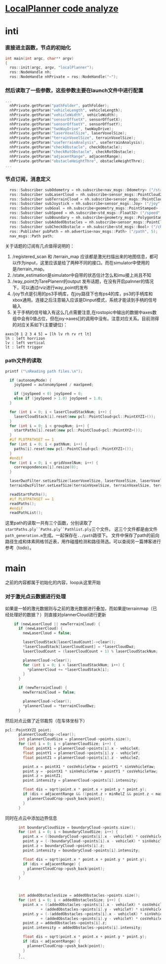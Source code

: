 # [LocalPlanner code analyze](https://github.com/shu1ong/gitblog/issues/19)

# inti
### 直接进主函数，节点的初始化

```c++
int main(int argc, char** argv)
{
  ros::init(argc, argv, "localPlanner");
  ros::NodeHandle nh;
  ros::NodeHandle nhPrivate = ros::NodeHandle("~");
```

### 然后读取了一些参数，这些参数主要在launch文件中进行配置

```c++
...
  nhPrivate.getParam("pathFolder", pathFolder);
  nhPrivate.getParam("vehicleLength", vehicleLength);
  nhPrivate.getParam("vehicleWidth", vehicleWidth);
  nhPrivate.getParam("sensorOffsetX", sensorOffsetX);
  nhPrivate.getParam("sensorOffsetY", sensorOffsetY);
  nhPrivate.getParam("twoWayDrive", twoWayDrive);
  nhPrivate.getParam("laserVoxelSize", laserVoxelSize);
  nhPrivate.getParam("terrainVoxelSize", terrainVoxelSize);
  nhPrivate.getParam("useTerrainAnalysis", useTerrainAnalysis);
  nhPrivate.getParam("checkObstacle", checkObstacle);
  nhPrivate.getParam("checkRotObstacle", checkRotObstacle);
  nhPrivate.getParam("adjacentRange", adjacentRange);
  nhPrivate.getParam("obstacleHeightThre", obstacleHeightThre);
...
```
### 节点订阅，消息定义
```c++
  ros::Subscriber subOdometry = nh.subscribe<nav_msgs::Odometry> ("/state_estimation", 5, odometryHandler);
  ros::Subscriber subLaserCloud = nh.subscribe<sensor_msgs::PointCloud2> ("/registered_scan", 5, laserCloudHandler);
  ros::Subscriber subTerrainCloud = nh.subscribe<sensor_msgs::PointCloud2> ("/terrain_map", 5, terrainCloudHandler);
  ros::Subscriber subJoystick = nh.subscribe<sensor_msgs::Joy> ("/joy", 5, joystickHandler);
  ros::Subscriber subGoal = nh.subscribe<geometry_msgs::PointStamped> ("/way_point", 5, goalHandler);
  ros::Subscriber subSpeed = nh.subscribe<std_msgs::Float32> ("/speed", 5, speedHandler);
  ros::Subscriber subBoundary = nh.subscribe<geometry_msgs::PolygonStamped> ("/navigation_boundary", 5, boundaryHandler);
  ros::Subscriber subAddedObstacles = nh.subscribe<sensor_msgs::PointCloud2> ("/added_obstacles", 5, addedObstaclesHandler);
  ros::Subscriber subCheckObstacle = nh.subscribe<std_msgs::Bool> ("/check_obstacle", 5, checkObstacleHandler);
  ros::Publisher pubPath = nh.advertise<nav_msgs::Path> ("/path", 5);
  nav_msgs::Path path;
```
关于话题的订阅有几点值得说明的：
1. /registered_scan 和 /terrain_map 应该都是激光扫描出来的地图信息，都可以作为input，这里应该是给了两种不同的接口。而在simulator中使用的是/terrain_map。
2. /state_estimation是simulator中自带的状态估计怎么和imu接上尚且不知
3. /way_point为TarePlanenr的output 发布话题，在没有开启palnner的情况下，可以通过rviz进行way_point的发布
4. /joy节点是引用的ps3手柄库，在joy路径下也有ps4的库，ps3的手柄库和xbox通用。连接之后注意输入应该是Dinput模式，系统才能读到手柄的信号输入
5. 关于手柄的信号输入有这么几点需要注意,在rostopic中输出的数据中axes数组中会有0值占位，但在joy->axes[]的调用中没有。注意对应关系。目前测得的对应关系如下(主要键位)：
```
axes[0 1 2 3 4 5] = [lh lv rh rv rt lt]
lh : left horrizon
lv : left vertical
lt : left trigger
```
### path文件的读取
```c++
printf ("\nReading path files.\n");

  if (autonomyMode) {
    joySpeed = autonomySpeed / maxSpeed;

    if (joySpeed < 0) joySpeed = 0;
    else if (joySpeed > 1.0) joySpeed = 1.0;
  }

  for (int i = 0; i < laserCloudStackNum; i++) {
    laserCloudStack[i].reset(new pcl::PointCloud<pcl::PointXYZI>());
  }
  for (int i = 0; i < groupNum; i++) {
    startPaths[i].reset(new pcl::PointCloud<pcl::PointXYZ>());
  }
  #if PLOTPATHSET == 1
  for (int i = 0; i < pathNum; i++) {
    paths[i].reset(new pcl::PointCloud<pcl::PointXYZI>());
  }
  #endif
  for (int i = 0; i < gridVoxelNum; i++) {
    correspondences[i].resize(0);
  }

  laserDwzFilter.setLeafSize(laserVoxelSize, laserVoxelSize, laserVoxelSize);
  terrainDwzFilter.setLeafSize(terrainVoxelSize, terrainVoxelSize, terrainVoxelSize);

  readStartPaths();
  #if PLOTPATHSET == 1
  readPaths();
  #endif
  readPathList();
```
这里path的读取一共有三个函数，分别读取了`startPaths.ply``Paths.ply``Pathlist.ply`三个文件。
这三个文件都是由文件`path_generation.m`生成。一起保存在`../path`路径下。
文件中保存了path的前向路径生成和体素网格邻近表，用作碰撞检测和路径筛选。可以查阅另一篇博客进行参考（todo）。
# main
之前的内容都属于初始化的内容，loop从这里开始

### 对于激光点云数据进行处理
如果是一帧的激光数据则与之前的激光数据进行叠加，而如果是terrainmap（已经处理好的数据？）则直接对plannerCloud进行更新
```c++
    if (newLaserCloud || newTerrainCloud) {
      if (newLaserCloud) {
        newLaserCloud = false;

        laserCloudStack[laserCloudCount]->clear();
        *laserCloudStack[laserCloudCount] = *laserCloudDwz;
        laserCloudCount = (laserCloudCount + 1) % laserCloudStackNum;

        plannerCloud->clear();
        for (int i = 0; i < laserCloudStackNum; i++) {
          *plannerCloud += *laserCloudStack[i];
        }
      }

      if (newTerrainCloud) {
        newTerrainCloud = false;

        plannerCloud->clear();
        *plannerCloud = *terrainCloudDwz;
      }

```

然后对点云做了近邻裁剪（在车体坐标下）
```c
pcl::PointXYZI point;
      plannerCloudCrop->clear();
      int plannerCloudSize = plannerCloud->points.size();
      for (int i = 0; i < plannerCloudSize; i++) {
        float pointX1 = plannerCloud->points[i].x - vehicleX;
        float pointY1 = plannerCloud->points[i].y - vehicleY;
        float pointZ1 = plannerCloud->points[i].z - vehicleZ;

        point.x = pointX1 * cosVehicleYaw + pointY1 * sinVehicleYaw;
        point.y = -pointX1 * sinVehicleYaw + pointY1 * cosVehicleYaw;
        point.z = pointZ1;
        point.intensity = plannerCloud->points[i].intensity;

        float dis = sqrt(point.x * point.x + point.y * point.y);
        if (dis < adjacentRange && ((point.z > minRelZ && point.z < maxRelZ) || useTerrainAnalysis)) {
          plannerCloudCrop->push_back(point);
        }
      }
```
同时在点云中添加边界信息
```c
      int boundaryCloudSize = boundaryCloud->points.size();
      for (int i = 0; i < boundaryCloudSize; i++) {
        point.x = ((boundaryCloud->points[i].x - vehicleX) * cosVehicleYaw + (boundaryCloud->points[i].y - vehicleY) * sinVehicleYaw);
        point.y = (-(boundaryCloud->points[i].x - vehicleX) * sinVehicleYaw + (boundaryCloud->points[i].y - vehicleY) * cosVehicleYaw);
        point.z = boundaryCloud->points[i].z;
        point.intensity = boundaryCloud->points[i].intensity;

        float dis = sqrt(point.x * point.x + point.y * point.y);
        if (dis < adjacentRange) {
          plannerCloudCrop->push_back(point);
        }
      }



      int addedObstaclesSize = addedObstacles->points.size();
      for (int i = 0; i < addedObstaclesSize; i++) {
        point.x = ((addedObstacles->points[i].x - vehicleX) * cosVehicleYaw 
                + (addedObstacles->points[i].y - vehicleY) * sinVehicleYaw);
        point.y = (-(addedObstacles->points[i].x - vehicleX) * sinVehicleYaw 
                + (addedObstacles->points[i].y - vehicleY) * cosVehicleYaw);
        point.z = addedObstacles->points[i].z;
        point.intensity = addedObstacles->points[i].intensity;

        float dis = sqrt(point.x * point.x + point.y * point.y);
        if (dis < adjacentRange) {
          plannerCloudCrop->push_back(point);
        }
      }
      ```